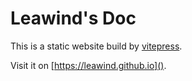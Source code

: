 # Leawind's Doc

This is a static website build by [vitepress](https://vitepress.dev).

Visit it on [https://leawind.github.io]().
